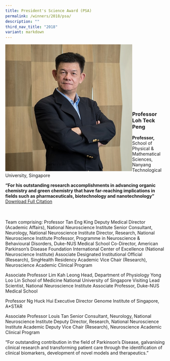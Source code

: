 ```yaml
---
title: President's Science Award (PSA)
permalink: /winners/2018/psa/
description: ""
third_nav_title: "2018"
variant: markdown
---
```

<img src="/images/Winners/2018/psa-prof-loh-teck-peng.jpg" alt="Professor Loh Teck Peng" style="width:400px" align="left"><br><br><br><br><br><br><br><br><br><br><br>

### **Professor Loh Teck Peng**

<b>Professor,</b> School of Physical &amp; Mathematical Sciences, Nanyang Technological University, Singapore

<b>“For his outstanding research accomplishments in advancing organic chemistry and green chemistry that have far-reaching implications in fields such as pharmaceuticals, biotechnology and nanotechnology” </b> [Download Full Citation](/files/Citations/2018/2018-psa-professor-loh-teck-peng.pdf)
<br><br><br>

Team comprising:
Professor Tan Eng King
Deputy Medical Director (Academic Affairs), National Neuroscience Institute
Senior Consultant, Neurology, National Neuroscience Institute Director,
Research, National Neuroscience Institute Professor,
Programme in Neuroscience &amp; Behavioural Disorders,
Duke-NUS Medical School Co-Director,
American Parkinson’s Disease Foundation International Center of Excellence (National Neuroscience Institute) Associate Designated Institutional Official (Research),
SingHealth Residency Academic Vice Chair (Research), Neuroscience Academic Clinical Program

Associate Professor Lim Kah Leong
Head, Department of Physiology
Yong Loo Lin School of Medicine
National University of Singapore
Visiting Lead Scientist, National Neuroscience Institute
Associate Professor, Duke-NUS Medical School

Professor Ng Huck Hui
Executive Director
Genome Institute of Singapore, A*STAR

Associate Professor Louis Tan
Senior Consultant, Neurology, National Neuroscience Institute
Deputy Director, Research, National Neuroscience Institute Academic
Deputy Vice Chair (Research), Neuroscience Academic Clinical Program


“For outstanding contribution in the field of Parkinson’s Disease, galvanising clinical research and transforming patient care through the identification of clinical biomarkers, development of novel models and therapeutics.”
